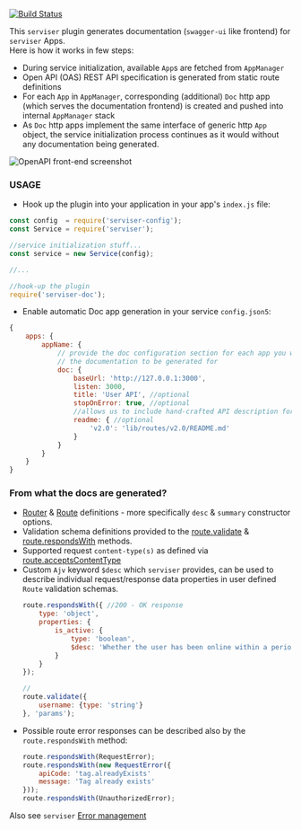 [![Build Status](https://travis-ci.org/lucid-services/serviser-doc.svg?branch=master)](https://travis-ci.org/lucid-services/serviser-doc)   

This `serviser` plugin generates documentation (`swagger-ui` like frontend) for `serviser` Apps.  
Here is how it works in few steps:

* During service initialization, available `App`s are fetched from `AppManager`
* Open API (OAS) REST API specification is generated from static route definitions
* For each `App` in `AppManager`, corresponding (additional) `Doc` http app (which serves  the documentation frontend) is created and pushed into internal `AppManager` stack
* As `Doc` http apps implement the same interface of generic http `App` object, the service initialization process continues as it would without any documentation being generated.

![OpenAPI front-end screenshot](/public/openAPI-frontend.png?raw=true)

### USAGE

* Hook up the plugin into your application in your app's `index.js` file:

```javascript
const config  = require('serviser-config');
const Service = require('serviser');

//service initialization stuff...
const service = new Service(config);

//...

//hook-up the plugin
require('serviser-doc');
```

* Enable automatic Doc app generation in your service `config.json5`:

```javascript
{
    apps: {
        appName: {
            // provide the doc configuration section for each app you want
            // the documentation to be generated for
            doc: {
                baseUrl: 'http://127.0.0.1:3000',
                listen: 3000,
                title: 'User API', //optional
                stopOnError: true, //optional
                //allows us to include hand-crafted API description for each version
                readme: { //optional
                    'v2.0': 'lib/routes/v2.0/README.md'
                }
            }
        }
    }
}
```

### From what the docs are generated?

- [Router](https://lucid-services.github.io/serviser/Router.html) & [Route](https://lucid-services.github.io/serviser/Route.html) definitions - more specifically `desc` & `summary` constructor options.
- Validation schema definitions provided to the [route.validate](https://lucid-services.github.io/serviser/Route.html#validate) & [route.respondsWith](https://lucid-services.github.io/serviser/Route.html#respondsWith) methods.
- Supported request `content-type(s)` as defined via [route.acceptsContentType](https://lucid-services.github.io/serviser/Route.html#acceptsContentType)
- Custom `Ajv` keyword `$desc` which `serviser` provides, can be used to describe individual request/response data properties in user defined `Route` validation schemas.
    ```javascript
    route.respondsWith({ //200 - OK response
        type: 'object',
        properties: {
            is_active: {
                type: 'boolean',
                $desc: 'Whether the user has been online within a period of last 7 days'
            }
        }
    });

    //
    route.validate({
        username: {type: 'string'}
    }, 'params');
    ```
- Possible route error responses can be described also by the `route.respondsWith` method:
    ```javascript
    route.respondsWith(RequestError);
    route.respondsWith(new RequestError({
        apiCode: 'tag.alreadyExists'
        message: 'Tag already exists'
    }));
    route.respondsWith(UnauthorizedError);
    ```

Also see `serviser` [Error management](https://lucid-services.github.io/serviser/tutorial-1b.ErrorManagement.html)
